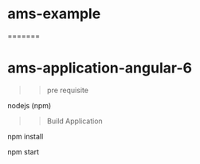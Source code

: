 # ams-example
=======
# ams-application-angular-6

>> pre requisite 

nodejs (npm)

>> Build Application

npm install

npm start
